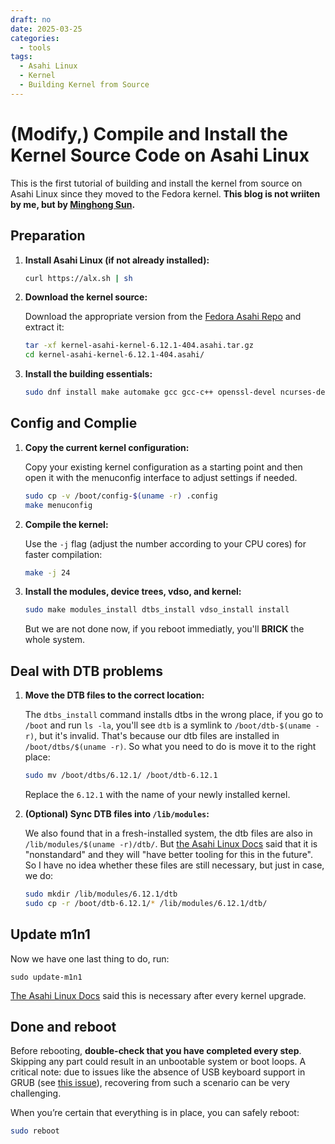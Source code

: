 ```yaml
---
draft: no
date: 2025-03-25
categories:
  - tools
tags:
  - Asahi Linux
  - Kernel
  - Building Kernel from Source
---
```


# (Modify,) Compile and Install the  Kernel Source Code on Asahi Linux

This is the first tutorial of building and install the kernel from source on Asahi Linux since they moved to the Fedora kernel. **This blog is not wriiten by me, but by [Minghong Sun](https://blog.clf3.org).**

<!-- more -->

## Preparation

1. **Install Asahi Linux (if not already installed):**

   ```bash
   curl https://alx.sh | sh
   ```

2. **Download the kernel source:**

   Download the appropriate version from the [Fedora Asahi Repo](https://gitlab.com/fedora-asahi/kernel-asahi) and extract it:

   ```bash
   tar -xf kernel-asahi-kernel-6.12.1-404.asahi.tar.gz
   cd kernel-asahi-kernel-6.12.1-404.asahi/
   ```

3. **Install the building essentials:**

   ```bash
   sudo dnf install make automake gcc gcc-c++ openssl-devel ncurses-devel flex bison
   ```

## Config and Complie

1. **Copy the current kernel configuration:**

   Copy your existing kernel configuration as a starting point and then open it with the menuconfig interface to adjust settings if needed.

   ```bash
   sudo cp -v /boot/config-$(uname -r) .config
   make menuconfig
   ```

2. **Compile the kernel:**

   Use the `-j` flag (adjust the number according to your CPU cores) for faster compilation:

   ```bash
   make -j 24
   ```

3. **Install the modules, device trees, vdso, and kernel:**

   ```bash
   sudo make modules_install dtbs_install vdso_install install
   ```

    But we are not done now, if you reboot immediatly, you'll **BRICK** the whole system.

## Deal with DTB problems

1. **Move the DTB files to the correct location:**

    The `dtbs_install` command installs dtbs in the wrong place, if you go to `/boot` and run `ls -la`, you'll see `dtb` is a symlink to `/boot/dtb-$(uname -r)`, but it's invalid. That's because our dtb files are installed in `/boot/dtbs/$(uname -r)`. So what you need to do is move it to the right place:

   ```bash
   sudo mv /boot/dtbs/6.12.1/ /boot/dtb-6.12.1
   ```

    Replace the `6.12.1` with the name of your newly installed kernel.

2. **(Optional) Sync DTB files into `/lib/modules`:**

    We also found that in a fresh-installed system, the dtb files are also in `/lib/modules/$(uname -r)/dtb/`. But [the Asahi Linux Docs](https://asahilinux.org/docs/alt/boot-process-guide/#installation) said that it is "nonstandard" and they will "have better tooling for this in the future". So I have no idea whether these files are still necessary, but just in case, we do:

   ```bash
   sudo mkdir /lib/modules/6.12.1/dtb
   sudo cp -r /boot/dtb-6.12.1/* /lib/modules/6.12.1/dtb/
   ```

## Update m1n1

Now we have one last thing to do, run:

    sudo update-m1n1

[The Asahi Linux Docs](https://asahilinux.org/docs/alt/installing-gentoo/#updating-u-boot-and-m1n1) said this is necessary after every kernel upgrade.

## Done and reboot

Before rebooting, **double-check that you have completed every step**. Skipping any part could result in an unbootable system or boot loops. A critical note: due to issues like the absence of USB keyboard support in GRUB (see [this issue](https://github.com/leifliddy/asahi-fedora-builder/issues/3)), recovering from such a scenario can be very challenging.

When you’re certain that everything is in place, you can safely reboot:

```bash
sudo reboot
```
